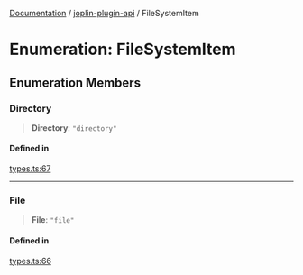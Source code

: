 [Documentation](../../packages.md) / [joplin-plugin-api](../index.md) / FileSystemItem

# Enumeration: FileSystemItem

## Enumeration Members

### Directory

> **Directory**: `"directory"`

#### Defined in

[types.ts:67](https://github.com/rxliuli/joplin-utils/blob/4824c3237f6c8bc282f001f71c149c89286aefdc/packages/joplin-plugin-api/src/types.ts#L67)

---

### File

> **File**: `"file"`

#### Defined in

[types.ts:66](https://github.com/rxliuli/joplin-utils/blob/4824c3237f6c8bc282f001f71c149c89286aefdc/packages/joplin-plugin-api/src/types.ts#L66)
